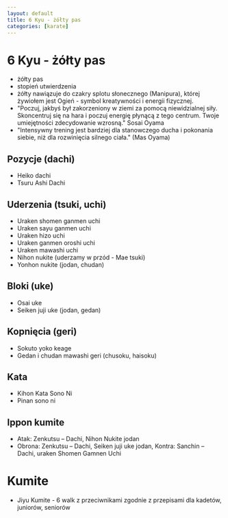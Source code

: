 ```yaml
---
layout: default
title: 6 Kyu - żółty pas 
categories: [karate]
---
```


# 6 Kyu - żółty pas

* żółty pas
* stopień utwierdzenia
* żółty nawiązuje do czakry splotu słonecznego (Manipura), której żywiołem jest Ogień - symbol kreatywności i energii fizycznej.
* "Poczuj, jakbyś był zakorzeniony w ziemi za pomocą niewidzialnej siły. Skoncentruj się na hara i poczuj energię płynącą z tego centrum. Twoje umiejętności zdecydowanie wzrosną." Sosai Oyama
* "Intensywny trening jest bardziej dla stanowczego ducha i pokonania siebie, niż dla rozwinięcia silnego ciała." (Mas Oyama)


## Pozycje (dachi)

* Heiko dachi
* Tsuru Ashi Dachi

## Uderzenia (tsuki, uchi)

* Uraken shomen ganmen uchi
* Uraken sayu ganmen uchi
* Uraken hizo uchi
* Uraken ganmen oroshi uchi
* Uraken mawashi uchi
* Nihon nukite (uderzamy w przód - Mae tsuki)
* Yonhon nukite (jodan, chudan)

## Bloki (uke)

* Osai uke
* Seiken juji uke (jodan, gedan)

## Kopnięcia (geri)

* Sokuto yoko keage
* Gedan i chudan mawashi geri (chusoku, haisoku)

## Kata

* Kihon Kata Sono Ni
* Pinan sono ni

## Ippon kumite

* Atak: Zenkutsu – Dachi, Nihon Nukite jodan 
* Obrona: Zenkutsu – Dachi, Seiken juji uke jodan, Kontra: Sanchin – Dachi, uraken Shomen Gamnen Uchi

# Kumite

* Jiyu Kumite - 6 walk z przeciwnikami zgodnie z przepisami dla kadetów, juniorów, seniorów



